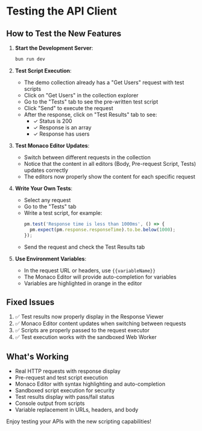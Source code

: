 # Testing the API Client

## How to Test the New Features

1. **Start the Development Server**:
   ```bash
   bun run dev
   ```

2. **Test Script Execution**:
   - The demo collection already has a "Get Users" request with test scripts
   - Click on "Get Users" in the collection explorer
   - Go to the "Tests" tab to see the pre-written test script
   - Click "Send" to execute the request
   - After the response, click on "Test Results" tab to see:
     - ✓ Status is 200
     - ✓ Response is an array
     - ✓ Response has users

3. **Test Monaco Editor Updates**:
   - Switch between different requests in the collection
   - Notice that the content in all editors (Body, Pre-request Script, Tests) updates correctly
   - The editors now properly show the content for each specific request

4. **Write Your Own Tests**:
   - Select any request
   - Go to the "Tests" tab
   - Write a test script, for example:
     ```javascript
     pm.test('Response time is less than 1000ms', () => {
       pm.expect(pm.response.responseTime).to.be.below(1000);
     });
     ```
   - Send the request and check the Test Results tab

5. **Use Environment Variables**:
   - In the request URL or headers, use `{{variableName}}`
   - The Monaco Editor will provide auto-completion for variables
   - Variables are highlighted in orange in the editor

## Fixed Issues

1. ✅ Test results now properly display in the Response Viewer
2. ✅ Monaco Editor content updates when switching between requests
3. ✅ Scripts are properly passed to the request executor
4. ✅ Test execution works with the sandboxed Web Worker

## What's Working

- Real HTTP requests with response display
- Pre-request and test script execution
- Monaco Editor with syntax highlighting and auto-completion
- Sandboxed script execution for security
- Test results display with pass/fail status
- Console output from scripts
- Variable replacement in URLs, headers, and body

Enjoy testing your APIs with the new scripting capabilities!